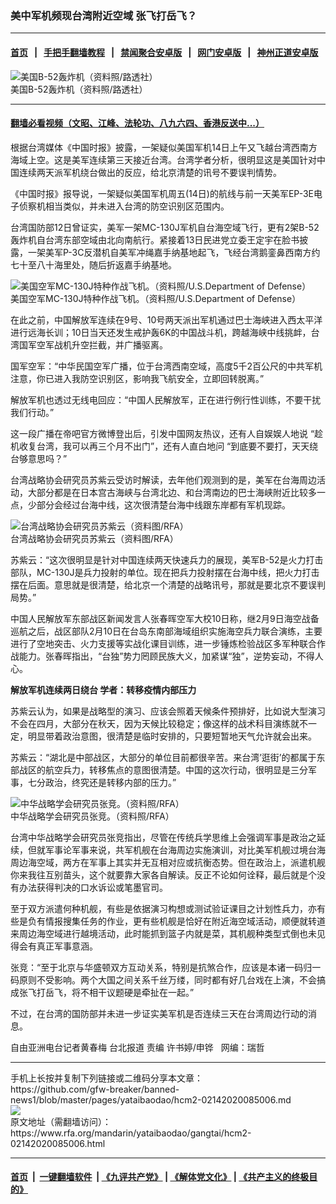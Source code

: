 ### 美中军机频现台湾附近空域   张飞打岳飞？
------------------------

#### [首页](https://github.com/gfw-breaker/banned-news1/blob/master/README.md) &nbsp;&nbsp;|&nbsp;&nbsp; [手把手翻墙教程](https://github.com/gfw-breaker/guides/wiki) &nbsp;&nbsp;|&nbsp;&nbsp; [禁闻聚合安卓版](https://github.com/gfw-breaker/bn-android) &nbsp;&nbsp;|&nbsp;&nbsp; [网门安卓版](https://github.com/oGate2/oGate) &nbsp;&nbsp;|&nbsp;&nbsp; [神州正道安卓版](https://github.com/SzzdOgate/update) 



<div id="headerimg">
 <img alt="美国B-52轰炸机（资料照/路透社）" src="https://www.rfa.org/mandarin/yataibaodao/gangtai/hcm2-02142020085006.html/2014-06-17T120000Z_1481931079_GM1EA6I0B7H01_RTRMADP_3_BRITAIN.JPG/@@images/1c293faf-efee-428b-a799-8f1278cae7f7.jpeg" title="美国B-52轰炸机（资料照/路透社）"/>
 <div id="headerimgcontents">
  <div id="headerimgcaption">
   <span>
    美国B-52轰炸机（资料照/路透社）
   </span>
   <!-- zoomattribute -->
  </div>
  <!-- headerimgcaption -->
 </div>
 <!-- headerimagecontents -->
</div>

<hr/>


#### [翻墙必看视频（文昭、江峰、法轮功、八九六四、香港反送中...）](https://github.com/gfw-breaker/banned-news1/blob/master/pages/link3.md)

<div id="storytext">
 <div>
  <div class="slot_header">
  </div>
 </div>
 <p>
  根据台湾媒体《中国时报》披露，一架疑似美国军机14日上午又飞越台湾西南方海域上空。这是美军连续第三天接近台湾。台湾学者分析，很明显这是美国针对中国连续两天派军机绕台做出的反应，给北京清楚的讯号不要误判情势。
 </p>
 <p>
  《中国时报》报导说，一架疑似美国军机周五(14日)的航线与前一天美军EP-3E电子侦察机相当类似，并未进入台湾的防空识别区范围内。
 </p>
 <p>
 </p>
 <p>
 </p>
 <p>
  台湾国防部12日曾证实，美军一架MC-130J军机自台海空域飞行，更有2架B-52轰炸机自台湾东部空域由北向南航行。紧接着13日民进党立委王定宇在脸书披露，一架美军P-3C反潜机自美军冲绳嘉手纳基地起飞，飞经台湾鹅銮鼻西南方约七十至八十海里处，随后折返嘉手纳基地。
 </p>
 <p>
 </p>
 <p>
  <div class="image-inline captioned" style="width:622px;">
   <div style="width:622px;">
    <img alt="美国空军MC-130J特种作战飞机。（资料照/U.S.Department of Defense）" src="https://www.rfa.org/mandarin/yataibaodao/gangtai/hcm2-02142020085006.html/44bec42a-2315-4c11-b991-d6fca6571e9c.jpeg" title="美国空军MC-130J特种作战飞机。（资料照/U.S.Department of Defense）"/>
   </div>
   <div class="image-caption">
    <span style="width:622px;">
     美国空军MC-130J特种作战飞机。（资料照/U.S.Department of Defense）
    </span>
    <span class="copyright">
    </span>
   </div>
  </div>
 </p>
 <p>
  在此之前，中国解放军连续在9号、10号两天派出军机通过巴士海峡进入西太平洋进行远海长训；10日当天还发生戒护轰6K的中国战斗机，跨越海峡中线挑衅，台湾国军空军战机升空拦截，并广播驱离。
 </p>
 <p>
  国军空军：“中华民国空军广播，位于台湾西南空域，高度5千2百公尺的中共军机注意，你已进入我防空识别区，影响我飞航安全，立即回转脱离。”
 </p>
 <p>
  解放军机也透过无线电回应：“中国人民解放军，正在进行例行性训练，不要干扰我们行动。”
 </p>
 <p>
  这一段广播在帝吧官方微博登出后，引发中国网友热议，还有人自娱娱人地说 “趁机收复台湾，我可以再三个月不出门”，还有人直白地问 “到底要不要打，天天绕台够意思吗？”
 </p>
 <p>
  台湾战略协会研究员苏紫云受访时解读，去年他们观测到的是，美军在台海周边活动，大部分都是在日本宫古海峡与台湾北边、和台湾南边的巴士海峡附近比较多一点，少部分会经过台海中线，这次很清楚台海中线跟东岸都有军机现踪。
 </p>
 <p>
 </p>
 <p>
  <div class="image-inline captioned" style="width:2500px;">
   <div style="width:2500px;">
    <img alt="台湾战略协会研究员苏紫云（资料图/RFA）" src="https://www.rfa.org/mandarin/yataibaodao/gangtai/hcm2-02142020085006.html/16c5f59275b.jpg" title="台湾战略协会研究员苏紫云（资料图/RFA）"/>
   </div>
   <div class="image-caption">
    <span style="width:2500px;">
     台湾战略协会研究员苏紫云（资料图/RFA）
    </span>
    <span class="copyright">
    </span>
   </div>
  </div>
 </p>
 <p>
  苏紫云：“这次很明显是针对中国连续两天快速兵力的展现，美军B-52是火力打击部队，MC-130J是兵力投射的单位。现在把兵力投射摆在台海中线，把火力打击摆在后面。意思就是很清楚，给北京一个清楚的战略讯号，那就是要北京不要误判局势。”
 </p>
 <p>
  中国人民解放军东部战区新闻发言人张春晖空军大校10日称，继2月9日海空战备巡航之后，战区部队2月10日在台岛东南部海域组织实施海空兵力联合演练，主要进行了空地突击、火力支援等实战化课目训练，进一步锤炼检验战区多军种联合作战能力。张春晖指出，“台独”势力罔顾民族大义，加紧谋“独”，逆势妄动，不得人心。
 </p>
 <p>
  <b>
   解放军机连续两日绕台
  </b>
  <b>
  </b>
  <b>
   学者：转移疫情内部压力
  </b>
  <b>
  </b>
 </p>
 <p>
  苏紫云认为，如果是战略型的演习、应该会照着天候条件预排好，比如说大型演习不会在四月，大部分在秋天，因为天候比较稳定；像这样的战术科目演练就不一定，明显带着政治意图，很清楚是临时安排的，只要短暂地天气允许就会出来。
 </p>
 <p>
  苏紫云：“湖北是中部战区，大部分的单位目前都很辛苦。来台湾’逛街’的都属于东部战区的航空兵力，转移焦点的意图很清楚。中国的这次行动，很明显是三分军事，七分政治，终究还是转移内部的压力。”
 </p>
 <p>
 </p>
 <p>
  <div class="image-inline captioned" style="width:2500px;">
   <div style="width:2500px;">
    <img alt="中华战略学会研究员张竞。（资料照/RFA）" src="https://www.rfa.org/mandarin/yataibaodao/gangtai/hcm2-02142020085006.html/b6b635e386f148bad.jpg" title="中华战略学会研究员张竞。（资料照/RFA）"/>
   </div>
   <div class="image-caption">
    <span style="width:2500px;">
     中华战略学会研究员张竞。（资料照/RFA）
    </span>
    <span class="copyright">
    </span>
   </div>
  </div>
 </p>
 <p>
  台湾中华战略学会研究员张竞指出，尽管在传统兵学思维上会强调军事是政治之延续，但就军事论军事来说，共军机舰在台海周边实施演训，对比美军机舰过境台海周边海空域，两方在军事上其实并无互相对应或抗衡态势。但在政治上，派遣机舰你来我往互别苗头，这个就要靠大家各自解读。反正不论如何诠释，最后就是个没有办法获得判决的口水诉讼或笔墨官司。
 </p>
 <p>
  至于双方派遣何种机舰，有些是依据演习构想或测试验证课目之计划性兵力，亦有些是负有情报搜集任务的作业，更有些机舰是恰好在附近海空域活动，顺便就转道来周边海空域进行越境活动，此时能抓到篮子内就是菜，其机舰种类型式倒也未见得会有真正军事意涵。
 </p>
 <p>
  张竞：“至于北京与华盛顿双方互动关系，特别是抗煞合作，应该是本诸一码归一码原则不受影响。两个大国之间关系千丝万缕，同时都有好几台戏在上演，不会搞成张飞打岳飞，将不相干议题硬是牵扯在一起。”
 </p>
 <p>
  不过，在台湾的国防部并未进一步证实美军机是否连续三天在台湾周边行动的消息。
 </p>
 <p>
 </p>
 <p>
  自由亚洲电台记者黄春梅 台北报道 责编 许书婷/申铧   网编：瑞哲
 </p>
</div>

<hr/>
手机上长按并复制下列链接或二维码分享本文章：<br/>
https://github.com/gfw-breaker/banned-news1/blob/master/pages/yataibaodao/hcm2-02142020085006.md <br/>
<a href='https://github.com/gfw-breaker/banned-news1/blob/master/pages/yataibaodao/hcm2-02142020085006.md'><img src='https://github.com/gfw-breaker/banned-news1/blob/master/pages/yataibaodao/hcm2-02142020085006.md.png'/></a> <br/>
原文地址（需翻墙访问）：https://www.rfa.org/mandarin/yataibaodao/gangtai/hcm2-02142020085006.html


------------------------
#### [首页](https://github.com/gfw-breaker/banned-news1/blob/master/README.md) &nbsp;|&nbsp; [一键翻墙软件](https://github.com/gfw-breaker/nogfw/blob/master/README.md) &nbsp;| [《九评共产党》](https://github.com/gfw-breaker/9ping.md/blob/master/README.md#九评之一评共产党是什么) | [《解体党文化》](https://github.com/gfw-breaker/jtdwh.md/blob/master/README.md) | [《共产主义的终极目的》](https://github.com/gfw-breaker/gczydzjmd.md/blob/master/README.md)


<img src='http://gfw-breaker.win/banned-news/pages/yataibaodao/hcm2-02142020085006.md' width='0px' height='0px'/>